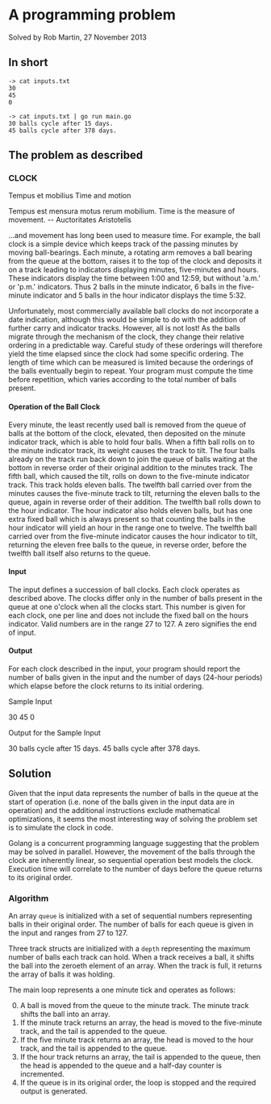 # A programming problem
Solved by Rob Martin, 27 November 2013

## In short

```
-> cat inputs.txt
30
45
0

-> cat inputs.txt | go run main.go
30 balls cycle after 15 days.
45 balls cycle after 378 days.
```

## The problem as described

### CLOCK

Tempus et mobilius
Time and motion

Tempus est mensura motus rerum mobilium.
Time is the measure of movement.
-- Auctoritates Aristotelis

...and movement has long been used to measure time. For example, the ball clock is a simple device which keeps track of the passing minutes by moving ball-bearings. Each minute, a rotating arm removes a ball bearing from the queue at the bottom, raises it to the top of the clock and deposits it on a track leading to indicators displaying minutes, five-minutes and hours. These indicators display the time between 1:00 and 12:59, but without 'a.m.' or 'p.m.' indicators. Thus 2 balls in the minute indicator, 6 balls in the five-minute indicator and 5 balls in the hour indicator displays the time 5:32.

Unfortunately, most commercially available ball clocks do not incorporate a date indication, although this would be simple to do with the addition of further carry and indicator tracks. However, all is not lost! As the balls migrate through the mechanism of the clock, they change their relative ordering in a predictable way. Careful study of these orderings will therefore yield the time elapsed since the clock had some specific ordering. The length of time which can be measured is limited because the orderings of the balls eventually begin to repeat. Your program must compute the time before repetition, which varies according to the total number of balls present.

#### Operation of the Ball Clock

Every minute, the least recently used ball is removed from the queue of balls at the bottom of the clock, elevated, then deposited on the minute indicator track, which is able to hold four balls. When a fifth ball rolls on to the minute indicator track, its weight causes the track to tilt. The four balls already on the track run back down to join the queue of balls waiting at the bottom in reverse order of their original addition to the minutes track. The fifth ball, which caused the tilt, rolls on down to the five-minute indicator track. This track holds eleven balls. The twelfth ball carried over from the minutes causes the five-minute track to tilt, returning the eleven balls to the queue, again in reverse order of their addition. The twelfth ball rolls down to the hour indicator. The hour indicator also holds eleven balls, but has one extra fixed ball which is always present so that counting the balls in the hour indicator will yield an hour in the range one to twelve. The twelfth ball carried over from the five-minute indicator causes the hour indicator to tilt, returning the eleven free balls to the queue, in reverse order, before the twelfth ball itself also returns to the queue.

#### Input

The input defines a succession of ball clocks. Each clock operates as described above. The clocks differ only in the number of balls present in the queue at one o'clock when all the clocks start. This number is given for each clock, one per line and does not include the fixed ball on the hours indicator. Valid numbers are in the range 27 to 127. A zero signifies the end of input.

#### Output

For each clock described in the input, your program should report the number of balls given in the input and the number of days (24-hour periods) which elapse before the clock returns to its initial ordering.

Sample Input

30
45
0

Output for the Sample Input

30 balls cycle after 15 days.
45 balls cycle after 378 days.

## Solution

Given that the input data represents the number of balls in the queue at the start of operation (i.e. none of the balls given in the input data are in operation) and the additional instructions exclude mathematical optimizations, it seems the most interesting way of solving the problem set is to simulate the clock in code.

Golang is a concurrent programming language suggesting that the problem may be solved in parallel. However, the movement of the balls through the clock are inherently linear, so sequential operation best models the clock. Execution time will correlate to the number of days before the queue returns to its original order.

### Algorithm

An array `queue` is initialized with a set of sequential numbers representing balls in their original order. The number of balls for each queue is given in the input and ranges from 27 to 127.

Three track structs are initialized with a `depth` representing the maximum number of balls each track can hold. When a track receives a ball, it shifts the ball into the zeroeth element of an array. When the track is full, it returns the array of balls it was holding.

The main loop represents a one minute tick and operates as follows:

0. A ball is moved from the queue to the minute track. The minute track shifts the ball into an array.
0. If the minute track returns an array, the head is moved to the five-minute track, and the tail is appended to the queue.
0. If the five minute track returns an array, the head is moved to the hour track, and the tail is appended to the queue.
0. If the hour track returns an array, the tail is appended to the queue, then the head is appended to the queue and a half-day counter is incremented.
0. If the queue is in its original order, the loop is stopped and the required output is generated.
